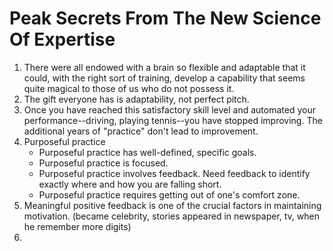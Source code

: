 # Peak Secrets From The New Science Of Expertise

1. There were all endowed with a brain so flexible and adaptable that it could, with the right sort of training, develop a capability that seems quite magical to those of us who do not possess it.
2. The gift everyone has is adaptability, not perfect pitch.
3. Once you have reached this satisfactory skill level and automated your performance--driving, playing tennis--you have stopped improving. The additional years of "practice" don't lead to improvement.
4. Purposeful practice
    - Purposeful practice has well-defined, specific goals.
    - Purposeful practice is focused.
    - Purposeful practice involves feedback. Need feedback to identify exactly where and how you are falling short.
    - Purposeful practice requires getting out of one's comfort zone.
5. Meaningful positive feedback is one of the crucial factors in maintaining motivation. (became celebrity, stories appeared in newspaper, tv, when he remember more digits)
6. 
